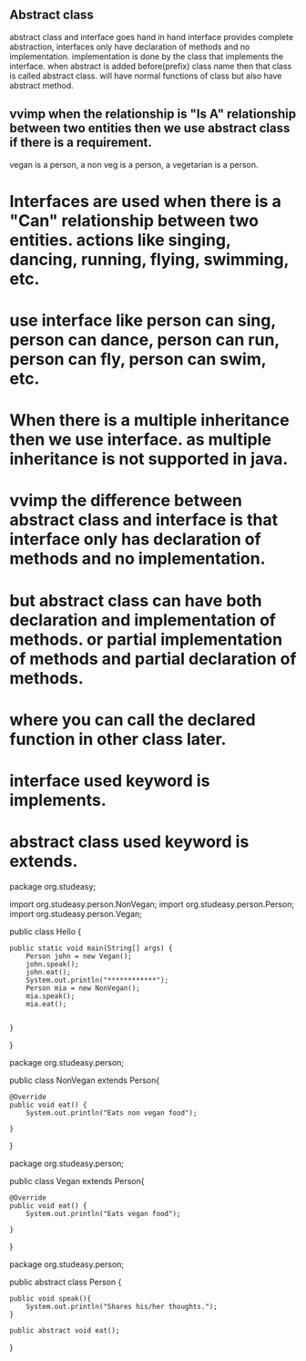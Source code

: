
## Abstract class

abstract class and interface goes hand in hand
interface provides complete abstraction, interfaces only have declaration of methods and no implementation.
implementation is done by the class that implements the interface.
when abstract is added before(prefix) class name then that class is called abstract class.
will have normal functions of class but also have abstract method.

## vvimp when the relationship is "Is A" relationship between two entities then we use abstract class if there is a requirement.
vegan is a person, a non veg is a person, a vegetarian is a person.

# Interfaces are used when there is a "Can" relationship between two entities. actions like singing, dancing, running, flying, swimming, etc.
# use interface like person can sing, person can dance, person can run, person can fly, person can swim, etc.

# When there is a multiple inheritance then we use interface. as multiple inheritance is not supported in java.

# vvimp the difference between abstract class and interface is that interface only has declaration of methods and no implementation.
# but abstract class can have both declaration and implementation of methods. or partial implementation of methods and partial declaration of methods.
# where you can call the declared function in other class later.

# interface used keyword is implements.
# abstract class used keyword is extends.

package org.studeasy;

import org.studeasy.person.NonVegan;
import org.studeasy.person.Person;
import org.studeasy.person.Vegan;

public class Hello {

	public static void main(String[] args) {
		Person john = new Vegan();
		john.speak();
		john.eat();
		System.out.println("************");
		Person mia = new NonVegan();
		mia.speak();
		mia.eat();
		

	}

}


package org.studeasy.person;

public class NonVegan extends Person{

	@Override
	public void eat() {
		System.out.println("Eats non vegan food");
		
	}

}

package org.studeasy.person;

public class Vegan extends Person{

	@Override
	public void eat() {
		System.out.println("Eats vegan food");

	}

}

package org.studeasy.person;

public abstract class Person {

	public void speak(){
		System.out.println("Shares his/her thoughts.");
	}
	
	public abstract void eat();

}
